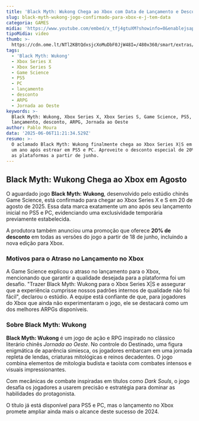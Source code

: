 ```yaml
---
title: 'Black Myth: Wukong Chega ao Xbox com Data de Lançamento e Desconto Exclusivo'
slug: black-myth-wukong-jogo-confirmado-para-xbox-e-j-tem-data
categoria: GAMES
midia: 'https://www.youtube.com/embed/x_tfj4gtuXM?showinfo=0&enablejsapi=1'
tipoMidia: video
thumb: >-
  https://cdn.ome.lt/NTl2KBtQdxsjcXoMuDbF0JjW48I=/480x360/smart/extras/conteudos/Captura_de_tela_2025-06-06_065846.png
tags:
  - 'Black Myth: Wukong'
  - Xbox Series X
  - Xbox Series S
  - Game Science
  - PS5
  - PC
  - lançamento
  - desconto
  - ARPG
  - Jornada ao Oeste
keywords: >-
  Black Myth: Wukong, Xbox Series X, Xbox Series S, Game Science, PS5, PC,
  lançamento, desconto, ARPG, Jornada ao Oeste
author: Pablo Moura
data: '2025-06-06T11:21:34.529Z'
resumo: >-
  O aclamado Black Myth: Wukong finalmente chega ao Xbox Series X|S em agosto,
  um ano após estrear em PS5 e PC. Aproveite o desconto especial de 20% em todas
  as plataformas a partir de junho.
---
```


## Black Myth: Wukong Chega ao Xbox em Agosto

O aguardado jogo **Black Myth: Wukong**, desenvolvido pelo estúdio chinês Game Science, está confirmado para chegar ao Xbox Series X e S em 20 de agosto de 2025. Essa data marca exatamente um ano após seu lançamento inicial no PS5 e PC, evidenciando uma exclusividade temporária previamente estabelecida.

A produtora também anunciou uma promoção que oferece **20% de desconto** em todas as versões do jogo a partir de 18 de junho, incluindo a nova edição para Xbox.

### Motivos para o Atraso no Lançamento no Xbox

A Game Science explicou o atraso no lançamento para o Xbox, mencionando que garantir a qualidade desejada para a plataforma foi um desafio. "Trazer Black Myth: Wukong para o Xbox Series X|S e assegurar que a experiência cumprisse nossos padrões internos de qualidade não foi fácil", declarou o estúdio. A equipe está confiante de que, para jogadores do Xbox que ainda não experimentaram o jogo, ele se destacará como um dos melhores ARPGs disponíveis.

### Sobre Black Myth: Wukong

**Black Myth: Wukong** é um jogo de ação e RPG inspirado no clássico literário chinês *Jornada ao Oeste*. No controle do Destinado, uma figura enigmática de aparência simiesca, os jogadores embarcam em uma jornada repleta de lendas, criaturas mitológicas e reinos decadentes. O jogo combina elementos de mitologia budista e taoista com combates intensos e visuais impressionantes.

Com mecânicas de combate inspiradas em títulos como *Dark Souls*, o jogo desafia os jogadores a usarem precisão e estratégia para dominar as habilidades do protagonista.

O título já está disponível para PS5 e PC, mas o lançamento no Xbox promete ampliar ainda mais o alcance deste sucesso de 2024.
